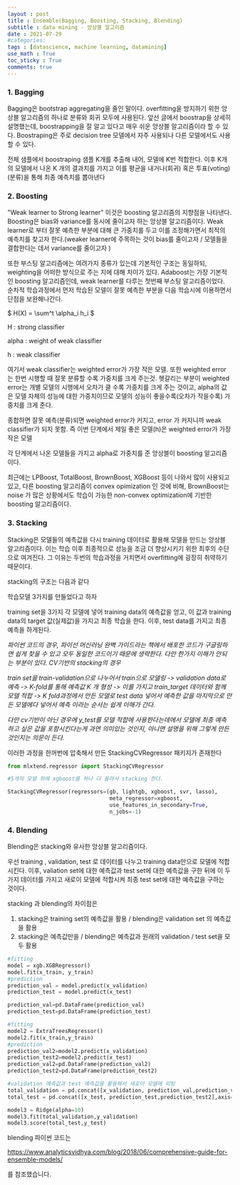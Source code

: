 ```yaml
---
layout : post
title : Ensemble(Bagging, Boosting, Stacking, Blending)
subtitle : data mining - 앙상블 알고리즘
date : 2021-07-29
#categories:
tags : [datascience, machine learning, datamining]
use_math : True
toc_sticky : True
comments: true
---
```


### 1. Bagging

Bagging은 bootstrap aggregating을 줄인 말이다. overfitting을 방지하기 위한 앙상블 알고리즘의 하나로 분류와 회귀 모두에 사용된다. 앞선 글에서 boostrap을 상세히 설명했는데, boostrapping을 잘 알고 있다고 매우 쉬운 앙상블 알고리즘이라 할 수 있다. Boostraping은 주로 decision tree 모델에서 자주 사용되나 다른  모델에서도 사용할 수 있다.

전체 샘플에서 boostraping 샘플 K개를 추출해 내어, 모델에 K번 적합한다. 이후 K개의 모델에서 나온 K 개의 결과치를 가지고 이를 평균을 내거나(회귀) 혹은 투표(voting)(분류)을 통해 최종 예측치를 뽑아낸다



### 2. Boosting

"Weak learner to Strong learner" 이것은 boosting 알고리즘의 지향점을 나타낸다. Boosting은 bias와 variance를 동시에 줄이고자 하는 앙상블 알고리즘이다. Weak learner로 부터 잘못 예측한 부분에 대해 큰 가중치를 두고 이를 조정해가면서 최적의 예측치를 찾고자 한다.(weaker learner에 주목하는 것이 bias를 줄이고자 / 모델들을 결합한다는 데서 variance를 줄이고자 )

또한 부스팅 알고리즘에는 여려가지 종류가 있는데 기본적인 구조는 동일하되, weighting을 어떠한 방식으로 주는 지에 대해 차이가 있다. Adaboost는 가장 기본적인 boosting 알고리즘인데, weak learner를 다루는 첫번째 부스팅 알고리즘이었다. 순차적 학습과정에서 먼저 학습된 모델이 잘못 예측한 부분을 다음 학습시에 이용하면서 단점을 보완해나간다. 

$
H(X) = \sum^t \alpha_i h_i
$

H : strong classifier

alpha : weight of weak classifier

h : weak classifier

여기서 weak classifier는 weighted error가 가장 작은 모델. 또한 weighted error는 한번 시행할 때 잘못 분류할 수록 가중치를 크게 주는것.  헷갈리는 부분이 weighted error는 개별 모델의 시행에서 오차가 클 수록 가중치를 크게 주는 것이고, alpha의 값은 모델 자체의 성능에 대한 가중치이므로 모델의 성능이 좋을수록(오차가 작을수록) 가중치를 크게 준다.

종합하면 잘못 예측(분류)되면 weighted error가 커지고, error 가 커지니까 weak classifier가 되지 못함. 즉 이번 단계에서 제일 좋은 모델(h)은 weighted error가 가장 작은 모델

각 단계에서 나온 모델들을 가지고 alpha로 가중치를 준 앙상블이 boosting 알고리즘이다.



최근에는 LPBoost, TotalBoost, BrownBoost, XGBoost 등이 나와서 많이 사용되고 있고, 다른 boosting 알고리즘이 convex opimization 인 것에 비해, BrownBoost는 noise 가 많은 상황에서도 학습이 가능한 non-convex optimization에 기반한 boosting 알고리즘이다.

### 3. Stacking

Stacking은 모델들의 예측값을 다시 training 데이터로 활용해 모델을 만드는 앙상블 알고리즘이다. 이는 학습 이후 최종적으로 성능을 조금 더 향상시키기 위한 최후의 수단으로 여겨진다. 그 이유는 두번의 학습과정을 거치면서 overfitting에 굉장히 취약하기 때문이다.



stacking의 구조는 다음과 같다



학습모델 3가지를 만들었다고 하자

training set을 3가지 각 모델에 넣어 training data의 예측값을 얻고, 이 값과 training data의 target 값(실제값)을 가지고 최종 학습을 한다. 이후, test data를 가지고 최종 예측을 하게된다. 

*파이썬 코드의 경우, 파이선 머신러닝 완벽 가이드라는 책에서 배포한 코드가 구글링하면 쉽게 찾을 수 있고 모두 동일한 코드이기 때문에 생략한다. 다만 한가지 이해가 안되는 부분이 있다. CV기반의 stacking의 경우*

 *train set을 train-validation으로 나누어서 train으로 모델링 -> validation data로 예측 -> K-fold를 통해 예측값 K 개 형성 -> 이를 가지고 train_target 데이터와 함께 모델 적합 -> K fold과정에서 만든 모델로 test data 넣어서 예측한 값을 마지막으로 만든 모델에다 넣어서 예측 이라는 순서는 쉽게 이해가 간다.*

*다만 cv기반이 아닌 경우에 y_test를 모델 적합에 사용한다는데에서 모델에 최종 예측하고 싶은 값을 포함시킨다는게 과연 의미있는 것인지, 아니면 설명을 위해 그렇게 만든 것인지는 의문이 든다.*



이러한 과정을 한꺼번에 압축해서 만든 StackingCVRegressor 패키지가 존재한다

~~~python
from mlxtend.regressor import StackingCVRegressor

#5개의 모델 위에 xgboost를 하나 더 올려서 stacking 한다.

StackingCVRegressor(regressors=(gb, lightgb, xgboost, svr, lasso),
                                meta_regressor=xgboost,
                                use_features_in_secondary=True,
                                n_jobs=-1)
~~~







### 4. Blending

Blending은 stacking와 유사한 앙상블 알고리즘이다.

우선 training , validation, test 로 데이터를 나누고 training data만으로 모델에 적합시킨다. 이후, valiation set에 대한 예측값과 test set에 대한 예측값을 구한 뒤에 이 두가지 데이터를 가지고 새로이 모델에 적합시켜 최종 test set에 대한 예측값을 구하는 것이다. 



stacking 과 blending의 차이점은

1. stacking은 training set의 예측값을 활용 / blending은 validation set 의 예측값을 활용
2. stacking은 예측값만을 / blending은 예측값과 원래의 validation / test set을 모두 활용

~~~python
#fitting
model = xgb.XGBRegressor()
model.fit(x_train, y_train)
#prediction
prediction_val = model.predict(x_validation)
prediction_test = model.predict(x_test)

prediction_val=pd.DataFrame(prediction_val)
prediction_test=pd.DataFrame(prediction_test)

#fitting
model2 = ExtraTreesRegressor()
model2.fit(x_train,y_train)
#prediction
prediction_val2=model2.predict(x_validation)
prediction_test2=model2.predict(x_test)
prediction_val2=pd.DataFrame(prediction_val2)
prediction_test2=pd.DataFrame(prediction_test2)

#validation 예측값과 test 예측값을 활용해서 새로이 모델에 피팅
total_validation = pd.concat([x_validation, prediction_val,prediction_val2],axis=1)
total_test = pd.concat([x_test, prediction_test,prediction_test2],axis=1)

model3 = Ridge(alpha=10)
model3.fit(total_validation,y_validation)
model3.score(total_test,y_test)
~~~

blending 파이썬 코드는

https://www.analyticsvidhya.com/blog/2018/06/comprehensive-guide-for-ensemble-models/ 

를 참조했습니다.
